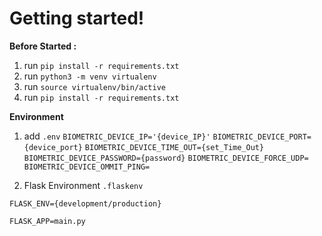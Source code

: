 # Getting started!

**Before Started :**

1. run `pip install -r requirements.txt`
2. run `python3 -m venv virtualenv`
3. run `source virtualenv/bin/active`
4. run `pip install -r requirements.txt`

**Environment**
1. add `.env`
`BIOMETRIC_DEVICE_IP='{device_IP}'`
`BIOMETRIC_DEVICE_PORT={device_port}`
`BIOMETRIC_DEVICE_TIME_OUT={set_Time_Out}`
`BIOMETRIC_DEVICE_PASSWORD={password}`
`BIOMETRIC_DEVICE_FORCE_UDP=`
`BIOMETRIC_DEVICE_OMMIT_PING=`

2. Flask Environment `.flaskenv`

`FLASK_ENV={development/production}`

`FLASK_APP=main.py`